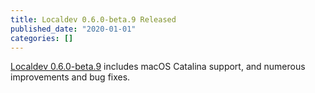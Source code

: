 ```yaml
---
title: Localdev 0.6.0-beta.9 Released
published_date: "2020-01-01"
categories: []
---
```

[Localdev 0.6.0-beta.9](https://pantheon.io/localdev) includes macOS Catalina support, and numerous improvements and bug fixes.
